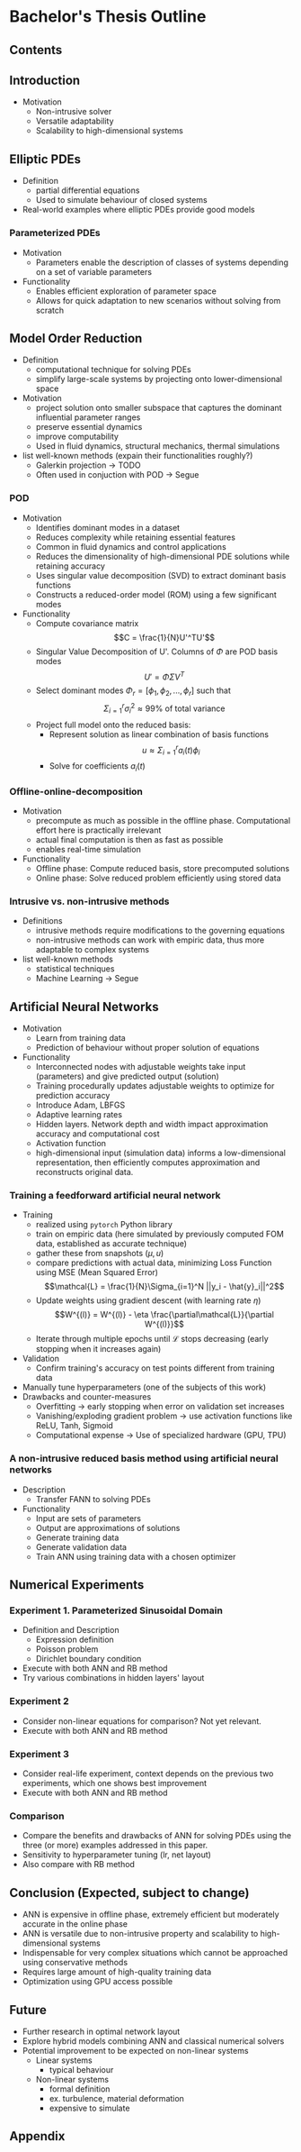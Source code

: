 # Bachelor's Thesis Outline

## Contents

## Introduction
- Motivation
    - Non-intrusive solver
    - Versatile adaptability
    - Scalability to high-dimensional systems

## Elliptic PDEs
- Definition
    - partial differential equations
    - Used to simulate behaviour of closed systems 
- Real-world examples where elliptic PDEs provide good models

### Parameterized PDEs
- Motivation
    - Parameters enable the description of classes of systems depending on a set of variable parameters
- Functionality
    - Enables efficient exploration of parameter space
    - Allows for quick adaptation to new scenarios without solving from scratch

## Model Order Reduction
- Definition
    - computational technique for solving PDEs
    - simplify large-scale systems by projecting onto lower-dimensional space
- Motivation
    - project solution onto smaller subspace that captures the dominant influential parameter ranges
    - preserve essential dynamics
    - improve computability 
    - Used in fluid dynamics, structural mechanics, thermal simulations
- list well-known methods (expain their functionalities roughly?)
    - Galerkin projection -> TODO
    - Often used in conjuction with POD -> Segue

### POD
- Motivation
    - Identifies dominant modes in a dataset
    - Reduces complexity while retaining essential features
    - Common in fluid dynamics and control applications
    - Reduces the dimensionality of high-dimensional PDE solutions while retaining accuracy
    - Uses singular value decomposition (SVD) to extract dominant basis functions
    - Constructs a reduced-order model (ROM) using a few significant modes
- Functionality
    - Compute covariance matrix
    $$C = \frac{1}{N}U'^TU'$$
    - Singular Value Decomposition of U'. Columns of $\Phi$ are POD basis modes
    $$U' = \Phi\Sigma V^T$$
    - Select dominant modes $\Phi_r = [\phi_1, \phi_2, ..., \phi_r]$ such that 
    $$\Sigma_{i=1}^r \sigma_i^2 \approx 99\% \text{ of total variance}$$
    - Project full model onto the reduced basis:
      - Represent solution as linear combination of basis functions
      $$u\approx \Sigma_{i = 1}^r a_i(t)\phi_i$$ 
      - Solve for coefficients $a_i(t)$

### Offline-online-decomposition
- Motivation
    - precompute as much as possible in the offline phase. Computational effort here is practically irrelevant
    - actual final computation is then as fast as possible
    - enables real-time simulation
- Functionality
    - Offline phase: Compute reduced basis, store precomputed solutions
    - Online phase: Solve reduced problem efficiently using stored data

### Intrusive vs. non-intrusive methods
- Definitions
    - intrusive methods require modifications to the governing equations
    - non-intrusive methods can work with empiric data, thus more adaptable to complex systems
- list well-known methods
    - statistical techniques
    - Machine Learning -> Segue

## Artificial Neural Networks
- Motivation
    - Learn from training data
    - Prediction of behaviour without proper solution of equations
- Functionality
    - Interconnected nodes with adjustable weights take input (parameters) and give predicted output (solution)
    - Training procedurally updates adjustable weights to optimize for prediction accuracy
    - Introduce Adam, LBFGS
    - Adaptive learning rates
    - Hidden layers. Network depth and width impact approximation accuracy and computational cost
    - Activation function
    - high-dimensional input (simulation data) informs a low-dimensional representation, then efficiently computes approximation and reconstructs original data.

### Training a feedforward artificial neural network
- Training
    - realized using `pytorch` Python library
    - train on empiric data (here simulated by previously computed FOM data, established as accurate technique)
    - gather these from snapshots $(\mu, u)$
    - compare predictions with actual data, minimizing Loss Function using MSE (Mean Squared Error)
    $$\mathcal{L} = \frac{1}{N}\Sigma_{i=1}^N ||y_i - \hat{y}_i||^2$$
    - Update weights using gradient descent (with learning rate $\eta$)
    $$W^{(l)} = W^{(l)} - \eta \frac{\partial\mathcal{L}}{\partial W^{(l)}}$$
    - Iterate through multiple epochs until $\mathcal{L}$ stops decreasing (early stopping when it increases again)
- Validation
    - Confirm training's accuracy on test points different from training data
- Manually tune hyperparameters (one of the subjects of this work)
- Drawbacks and counter-measures
    - Overfitting -> early stopping when error on validation set increases 
    - Vanishing/exploding gradient problem -> use activation functions like ReLU, Tanh, Sigmoid
    - Computational expense -> Use of specialized hardware (GPU, TPU)

### A non-intrusive reduced basis method using artificial neural networks
- Description
    - Transfer FANN to solving PDEs
- Functionality
    - Input are sets of parameters
    - Output are approximations of solutions
    - Generate training data
    - Generate validation data
    - Train ANN using training data with a chosen optimizer

## Numerical Experiments

### Experiment 1. Parameterized Sinusoidal Domain
- Definition and Description
    - Expression definition
    - Poisson problem
    - Dirichlet boundary condition
- Execute with both ANN and RB method
- Try various combinations in hidden layers' layout

### Experiment 2
- Consider non-linear equations for comparison? Not yet relevant.
- Execute with both ANN and RB method

### Experiment 3
- Consider real-life experiment, context depends on the previous two experiments, which one shows best improvement
- Execute with both ANN and RB method                   

### Comparison
- Compare the benefits and drawbacks of ANN for solving PDEs using the three (or more) examples addressed in this paper.
- Sensitivity to hyperparameter tuning (lr, net layout)
- Also compare with RB method

## Conclusion (Expected, subject to change)
- ANN is expensive in offline phase, extremely efficient but moderately accurate in the online phase
- ANN is versatile due to non-intrusive property and scalability to high-dimensional systems
- Indispensable for very complex situations which cannot be approached using conservative methods
- Requires large amount of high-quality training data 
- Optimization using GPU access possible

## Future
- Further research in optimal network layout
- Explore hybrid models combining ANN and classical numerical solvers
- Potential improvement to be expected on non-linear systems
    - Linear systems
        - typical behaviour
    - Non-linear systems
        - formal definition
        - ex. turbulence, material deformation
        - expensive to simulate

## Appendix